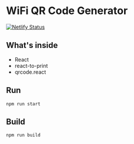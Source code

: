 # WiFi QR Code Generator

[![Netlify Status](https://api.netlify.com/api/v1/badges/3c425b77-a107-48c4-833f-72437f3d3714/deploy-status)](https://app.netlify.com/sites/wifi-qr-code-gen/deploys)

## What's inside

- React
- react-to-print
- qrcode.react

## Run

`npm run start`

## Build

`npm run build`
